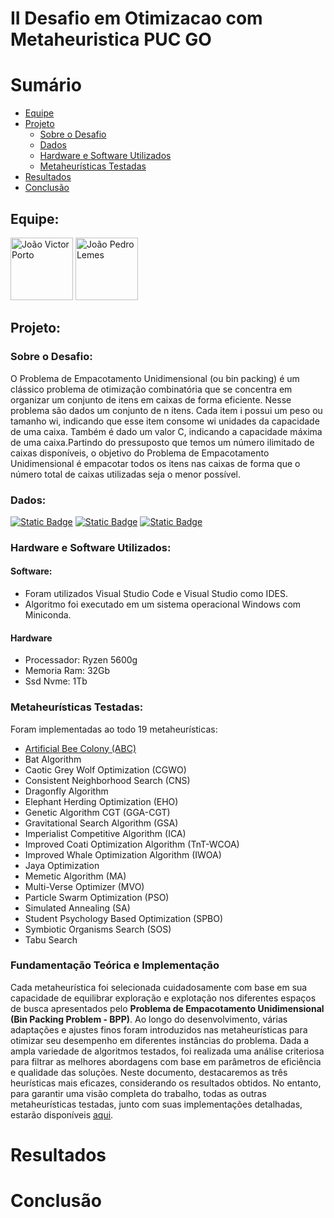 # II Desafio em Otimizacao com Metaheuristica PUC GO
# Sumário

- [Equipe](#equipe)
- [Projeto](#projeto)
  - [Sobre o Desafio](#sobre-o-desafio)
  - [Dados](#dados)
  - [Hardware e Software Utilizados](#hardware-e-software-utilizados)
  - [Metaheurísticas Testadas](#metaheurísticas-testadas)
- [Resultados](#resultados) 
- [Conclusão](#conclusão)

## Equipe:
<div>
  
  [<img src="https://avatars.githubusercontent.com/u/98399932?v=4" alt="João Victor Porto" width="100">](https://github.com/Joao-vpf)
  [<img src="https://avatars.githubusercontent.com/u/104952737?v=4" alt="João Pedro Lemes" width="100">](https://github.com/Lixomensch)
  
</div>

## Projeto:
### Sobre o Desafio:
O Problema de Empacotamento Unidimensional (ou bin packing) é um clássico problema de otimização combinatória que se concentra em organizar um conjunto de itens em caixas de forma eficiente. Nesse problema são dados um conjunto de n itens. Cada item i possui um peso ou tamanho wi, indicando que esse item consome wi unidades da capacidade de uma caixa. Também é dado um valor C, indicando a capacidade máxima de uma caixa.Partindo do pressuposto que temos um número ilimitado de caixas disponíveis, o objetivo do Problema de Empacotamento Unidimensional é empacotar todos os itens nas caixas de forma que o número total de caixas utilizadas seja o menor possível.

### Dados:
[![Static Badge](https://img.shields.io/badge/Edital%20do%20Desafio%20-%20PDF%20-%20red?style=for-the-badge&logo=files&logoColor=red
)](https://github.com/SU4NE/II-desafio-em-otimizacao-com-metaheuristica/blob/main/docs/Edital/Edital%20do%20II%20Desafio%20de%20Otimiza%C3%A7%C3%A3o%20-%20Problema%20de%20Empacotamento%20Unidimensional%202024.pdf)
[![Static Badge](https://img.shields.io/badge/Instâncias%20Utilizadas%20-%20txt%20-%20violet?style=for-the-badge&logo=files&logoColor=violet
)](https://github.com/SU4NE/II-desafio-em-otimizacao-com-metaheuristica/blob/main/data/dados.zip)
[![Static Badge](https://img.shields.io/badge/Testes%20Realizados%20-%20txt%20-%20blue?style=for-the-badge&logo=files&logoColor=blue
)](https://github.com/SU4NE/II-desafio-em-otimizacao-com-metaheuristica/tree/main/docs/Benchmark)

### Hardware e Software Utilizados:

#### Software:
- Foram utilizados Visual Studio Code e Visual Studio como IDES.
- Algoritmo foi executado em um sistema operacional Windows com Miniconda.

#### Hardware
- Processador: Ryzen 5600g
- Memoria Ram: 32Gb
- Ssd Nvme: 1Tb

### Metaheurísticas Testadas:

Foram implementadas ao todo 19 metaheurísticas:
- [Artificial Bee Colony (ABC)](https://github.com/SU4NE/II-desafio-em-otimizacao-com-metaheuristica/blob/main/docs/Metaheuristic%20implementations/abc.md)
- Bat Algorithm
- Caotic Grey Wolf Optimization (CGWO)
- Consistent Neighborhood Search (CNS)
- Dragonfly Algorithm
- Elephant Herding Optimization (EHO)
- Genetic Algorithm CGT (GGA-CGT)
- Gravitational Search Algorithm (GSA)
- Imperialist Competitive Algorithm (ICA)
- Improved Coati Optimization Algorithm (TnT-WCOA)
- Improved Whale Optimization Algorithm (IWOA)
- Jaya Optimization
- Memetic Algorithm (MA)
- Multi-Verse Optimizer (MVO)
- Particle Swarm Optimization (PSO)
- Simulated Annealing (SA)
- Student Psychology Based Optimization (SPBO)
- Symbiotic Organisms Search (SOS)
- Tabu Search

### Fundamentação Teórica e Implementação

Cada metaheurística foi selecionada cuidadosamente com base em sua capacidade de equilibrar exploração e explotação nos diferentes espaços de busca apresentados pelo **Problema de Empacotamento Unidimensional (Bin Packing Problem - BPP)**. Ao longo do desenvolvimento, várias adaptações e ajustes finos foram introduzidos nas metaheurísticas para otimizar seu desempenho em diferentes instâncias do problema. Dada a ampla variedade de algoritmos testados, foi realizada uma análise criteriosa para filtrar as melhores abordagens com base em parâmetros de eficiência e qualidade das soluções. Neste documento, destacaremos as três heurísticas mais eficazes, considerando os resultados obtidos. No entanto, para garantir uma visão completa do trabalho, todas as outras metaheurísticas testadas, junto com suas implementações detalhadas, estarão disponíveis [aqui](https://github.com/SU4NE/II-desafio-em-otimizacao-com-metaheuristica/tree/main/docs/Metaheuristic%20implementations).

# Resultados

# Conclusão
